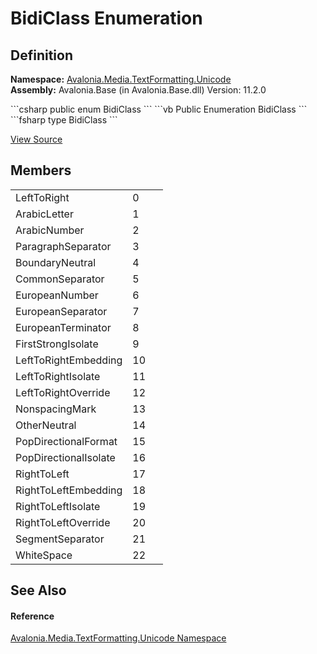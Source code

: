# BidiClass Enumeration




## Definition
**Namespace:** <a href="N_Avalonia_Media_TextFormatting_Unicode">Avalonia.Media.TextFormatting.Unicode</a>  
**Assembly:** Avalonia.Base (in Avalonia.Base.dll) Version: 11.2.0

<Tabs groupId="api-code-preview">
<TabItem value="csharp" label="C#">
```csharp
public enum BidiClass
```
</TabItem>
<TabItem value="vb" label="VB">
```vb
Public Enumeration BidiClass
```
</TabItem>
<TabItem value="fsharp" label="F#">
```fsharp
type BidiClass
```
</TabItem>
</Tabs>



<a href="https://github.com/AvaloniaUI/Avalonia/tree/master/src/Avalonia.Base/Media/TextFormatting/Unicode/BiDiClass.cs" title="View the source code">View Source</a>



## Members
<table>
<tr>
<td>LeftToRight</td>
<td>0</td>
<td> </td>
</tr>
<tr>
<td>ArabicLetter</td>
<td>1</td>
<td> </td>
</tr>
<tr>
<td>ArabicNumber</td>
<td>2</td>
<td> </td>
</tr>
<tr>
<td>ParagraphSeparator</td>
<td>3</td>
<td> </td>
</tr>
<tr>
<td>BoundaryNeutral</td>
<td>4</td>
<td> </td>
</tr>
<tr>
<td>CommonSeparator</td>
<td>5</td>
<td> </td>
</tr>
<tr>
<td>EuropeanNumber</td>
<td>6</td>
<td> </td>
</tr>
<tr>
<td>EuropeanSeparator</td>
<td>7</td>
<td> </td>
</tr>
<tr>
<td>EuropeanTerminator</td>
<td>8</td>
<td> </td>
</tr>
<tr>
<td>FirstStrongIsolate</td>
<td>9</td>
<td> </td>
</tr>
<tr>
<td>LeftToRightEmbedding</td>
<td>10</td>
<td> </td>
</tr>
<tr>
<td>LeftToRightIsolate</td>
<td>11</td>
<td> </td>
</tr>
<tr>
<td>LeftToRightOverride</td>
<td>12</td>
<td> </td>
</tr>
<tr>
<td>NonspacingMark</td>
<td>13</td>
<td> </td>
</tr>
<tr>
<td>OtherNeutral</td>
<td>14</td>
<td> </td>
</tr>
<tr>
<td>PopDirectionalFormat</td>
<td>15</td>
<td> </td>
</tr>
<tr>
<td>PopDirectionalIsolate</td>
<td>16</td>
<td> </td>
</tr>
<tr>
<td>RightToLeft</td>
<td>17</td>
<td> </td>
</tr>
<tr>
<td>RightToLeftEmbedding</td>
<td>18</td>
<td> </td>
</tr>
<tr>
<td>RightToLeftIsolate</td>
<td>19</td>
<td> </td>
</tr>
<tr>
<td>RightToLeftOverride</td>
<td>20</td>
<td> </td>
</tr>
<tr>
<td>SegmentSeparator</td>
<td>21</td>
<td> </td>
</tr>
<tr>
<td>WhiteSpace</td>
<td>22</td>
<td> </td>
</tr>
</table>

## See Also


#### Reference
<a href="N_Avalonia_Media_TextFormatting_Unicode">Avalonia.Media.TextFormatting.Unicode Namespace</a>  

